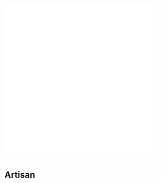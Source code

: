 <div class="icon-container">
  <img src="_media/metiers/artisan.png" alt="Artisan" class="icon-title" data-no-zoom />

# Artisan <!-- {docsify-ignore} -->

</div>